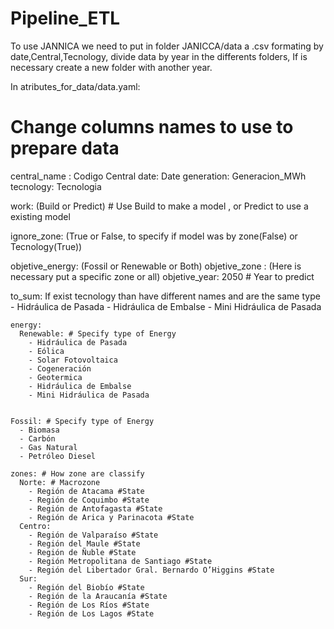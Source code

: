 # Pipeline_ETL


To use JANNICA we need to put in folder JANICCA/data a .csv formating by date,Central,Tecnology, divide data by year in the differents folders, If is necessary create a new folder with another year.

In atributes_for_data/data.yaml:

  # Change columns names to use to prepare data
  central_name : Codigo Central
  date: Date
  generation: Generacion_MWh
  tecnology: Tecnologia

  work: (Build or Predict) # Use Build to make a model , or Predict to use a existing model 

  ignore_zone: (True or False, to specify if model was by zone(False)  or Tecnology(True))

  objetive_energy: (Fossil or Renewable or Both)
  objetive_zone : (Here is necessary put a specific zone or all)
  objetive_year: 2050 # Year to predict


  to_sum: If exist tecnology than have different names and are the same type 
    - Hidráulica de Pasada
    - Hidráulica de Embalse
    - Mini Hidráulica de Pasada

    energy: 
      Renewable: # Specify type of Energy
        - Hidráulica de Pasada
        - Eólica
        - Solar Fotovoltaica
        - Cogeneración
        - Geotermica
        - Hidráulica de Embalse
        - Mini Hidráulica de Pasada


    Fossil: # Specify type of Energy
      - Biomasa
      - Carbón
      - Gas Natural
      - Petróleo Diesel

    zones: # How zone are classify 
      Norte: # Macrozone
        - Región de Atacama #State
        - Región de Coquimbo #State
        - Región de Antofagasta #State 
        - Región de Arica y Parinacota #State
      Centro:
        - Región de Valparaíso #State
        - Región del Maule #State
        - Región de Ñuble #State
        - Región Metropolitana de Santiago #State
        - Región del Libertador Gral. Bernardo O’Higgins #State
      Sur:
        - Región del Biobío #State
        - Región de la Araucanía #State
        - Región de Los Ríos #State
        - Región de Los Lagos #State
